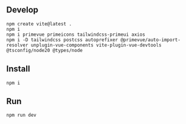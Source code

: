 ## Develop

```shell
npm create vite@latest .
npm i
npm i primevue primeicons tailwindcss-primeui axios
npm i -D tailwindcss postcss autoprefixer @primevue/auto-import-resolver unplugin-vue-components vite-plugin-vue-devtools @tsconfig/node20 @types/node 
```

## Install

```shell
npm i
```

## Run

```shell
npm run dev
```
